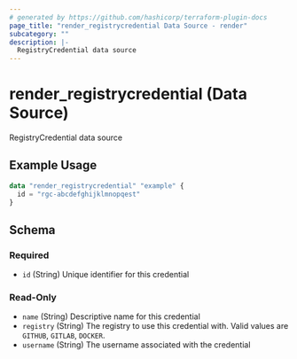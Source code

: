 ```yaml
---
# generated by https://github.com/hashicorp/terraform-plugin-docs
page_title: "render_registrycredential Data Source - render"
subcategory: ""
description: |-
  RegistryCredential data source
---
```


# render_registrycredential (Data Source)

RegistryCredential data source

## Example Usage

```terraform
data "render_registrycredential" "example" {
  id = "rgc-abcdefghijklmnopqest"
}
```

<!-- schema generated by tfplugindocs -->
## Schema

### Required

- `id` (String) Unique identifier for this credential

### Read-Only

- `name` (String) Descriptive name for this credential
- `registry` (String) The registry to use this credential with. Valid values are `GITHUB`, `GITLAB`, `DOCKER`.
- `username` (String) The username associated with the credential
